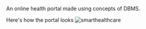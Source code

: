 An online health portal made using concepts of DBMS.

Here's how the portal looks
![smarthealthcare](https://github.com/uk1124/Hospital_Management_System/assets/55598047/a64d4e06-2c88-4ce4-aa29-2e4c481a2901)
